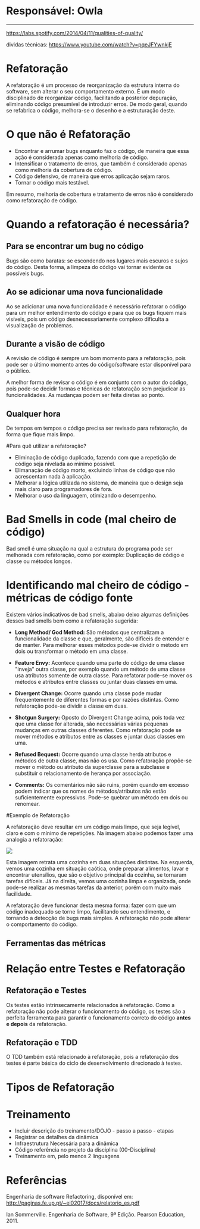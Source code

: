 # **Responsável: Owla**

***

https://labs.spotify.com/2014/04/11/qualities-of-quality/

dividas técnicas:
https://www.youtube.com/watch?v=pqeJFYwnkjE

# Refatoração

A refatoração é um processo de reorganização da estrutura interna do software, sem alterar o seu comportamento externo. É um modo disciplinado de reorganizar código, facilitando a posterior depuração, eliminando código presumível de introduzir erros. De modo geral, quando se refabrica o código, melhora-se o desenho e a estruturação deste.

# O que não é Refatoração

- Encontrar e arrumar bugs enquanto faz o código, de maneira que essa ação é considerada apenas como melhoria de código.
- Intensificar o tratamento de erros, que também é considerado apenas como melhoria da cobertura de código.
- Código defensivo, de maneira que erros aplicação sejam raros.
- Tornar o código mais testável.

Em resumo, melhoria de cobertura e tratamento de erros não é considerado como refatoração de código.

# Quando a refatoração é necessária?
## Para se encontrar um bug no código
Bugs são como baratas: se escondendo nos lugares mais escuros e sujos do código. Desta forma, a limpeza do código vai tornar evidente os possíveis bugs.

## Ao se adicionar uma nova funcionalidade 
Ao se adicionar uma nova funcionalidade é necessário refatorar o código para um melhor entendimento do código e para que os bugs fiquem mais visíveis, pois um código desnecessariamente complexo dificulta a visualização de problemas.

## Durante a visão de código
A revisão de código é sempre um bom momento para a refatoração, pois pode ser o último momento antes do código/software estar disponível para o público.

A melhor forma de revisar o código é em conjunto com o autor do código, pois pode-se decidir formas e técnicas de refatoração sem prejudicar as funcionalidades. As mudanças podem ser feita diretas ao ponto.

## Qualquer hora
De tempos em tempos o código precisa ser revisado para refatoração, de forma que fique mais limpo.

#Para quê utilizar a refatoração?

- Eliminação de código duplicado, fazendo com que a repetição de código seja nivelada ao mínimo possível.
- Elimanação de código morto, excluindo linhas de código que não acrescentam nada à aplicação.
- Melhorar a lógica utilizada no sistema, de maneira que o design seja mais claro para programadores de fora.
- Melhorar o uso da linguagem, otimizando o desempenho.

# Bad Smells in code (mal cheiro de código)

Bad smell é uma situação na qual a estrutura do programa pode ser melhorada com refatoração, como por exemplo: Duplicação de código e classe ou métodos longos.

# Identificando mal cheiro de código - métricas de código fonte

Existem vários indicativos de bad smells, abaixo deixo algumas definições desses bad smells bem como a refatoração sugerida:

* **Long Method/ God Method:** São métodos que centralizam a funcionalidade da classe e que, geralmente, são difíceis de entender e de manter.
Para melhorar esses métodos pode-se dividir o método em dois ou transformar o método em uma classe.

* **Feature Envy:** Acontece quando uma parte do código de uma classe "inveja" outra classe, por exemplo quando um método de uma classe usa atributos somente de outra classe.
Para refatorar pode-se mover os métodos e atributos entre classes ou juntar duas classes em uma.

* **Divergent Change:** Ocorre quando uma classe pode mudar frequentemente de diferentes formas e por razões distintas.
Como refatoração pode-se dividir a classe em duas.

* **Shotgun Surgery:** Oposto do Divergent Change acima, pois toda vez que uma classe for alterada, são necessárias várias pequenas mudanças em outras classes diferentes.
Como refatoração pode se mover métodos e atributos entre as classes e juntar duas classes em uma.

* **Refused Bequest:** Ocorre quando uma classe herda atributos e métodos de outra classe, mas não os usa.
Como refatoração propõe-se mover o método ou atributo da superclasse para a subclasse e substituir o relacionamento de herança por associação.

* **Comments:** Os comentários não são ruins, porém quando em excesso podem indicar que os nomes de métodos/atributos não estão suficientemente expressivos.
Pode-se quebrar um método em dois ou renomear.

#Exemplo de Refatoração

A refatoração deve resultar em um código mais limpo, que seja legível, claro e com o mínimo de repetições. Na imagem abaixo podemos fazer uma analogia a refatoração:

![](https://raw.githubusercontent.com/wiki/fga-gpp-mds/00-Disciplina/img/refatoracao-casa.png)

Esta imagem retrata uma cozinha em duas situações distintas. Na esquerda, vemos uma cozinha em situação caótica, onde preparar alimentos, lavar e encontrar utensílios, que são o objetivo principal da cozinha, se tornaram tarefas difíceis. Já na direita, vemos uma cozinha limpa e organizada, onde pode-se realizar as mesmas tarefas da anterior, porém com muito mais facilidade.

A refatoração deve funcionar desta mesma forma: fazer com que um código inadequado se torne limpo, facilitando seu entendimento, e tornando a detecção de bugs mais simples. A refatoração não pode alterar o comportamento do código.

## Ferramentas das métricas

# Relação entre Testes e Refatoração

## Refatoração e Testes
Os testes estão intrinsecamente relacionados à refatoração. Como a refatoração não pode alterar o funcionamento do código, os testes são a perfeita ferramenta para garantir o funcionamento correto do código **antes e depois** da refatoração.

## Refatoração e TDD
O TDD também está relacionado à refatoração, pois a refatoração dos testes é parte básica do ciclo de desenvolvimento direcionado à testes.

# Tipos de Refatoração

# Treinamento

- Incluir descrição do treinamento/DOJO - passo a passo - etapas
- Registrar os detalhes da dinâmica
- Infraestrutura Necessária para a dinâmica
- Código referência no projeto da disciplina (00-Disciplina)
- Treinamento em, pelo menos 2 linguagens

# Referências

Engenharia de software Refactoring, disponível em: http://paginas.fe.up.pt/~ei02017/docs/relatorio_es.pdf

Ian Sommerville. Engenharia de Software, 9ª Edição. Pearson Education, 2011.